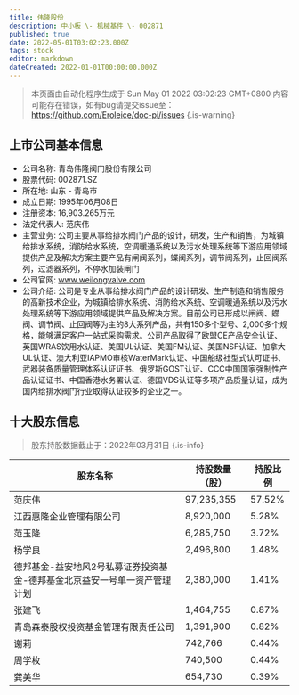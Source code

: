```yaml
---
title: 伟隆股份
description: 中小板 \- 机械基件 \- 002871
published: true
date: 2022-05-01T03:02:23.000Z
tags: stock
editor: markdown
dateCreated: 2022-01-01T00:00:00.000Z
---
```


> 本页面由自动化程序生成于 Sun May 01 2022 03:02:23 GMT+0800
> 内容可能存在错误，如有bug请提交issue至：https://github.com/Eroleice/doc-pi/issues
{.is-warning}

## 上市公司基本信息
- 公司名称: 青岛伟隆阀门股份有限公司
- 股票代码: 002871.SZ
- 所在地: 山东 - 青岛市
- 成立日期: 1995年06月08日
- 注册资本: 16,903.265万元
- 法定代表人: 范庆伟
- 主营业务: 公司主要从事给排水阀门产品的设计，研发，生产和销售，为城镇给排水系统，消防给水系统，空调暖通系统以及污水处理系统等下游应用领域提供产品及解决方案主要产品有闸阀系列，蝶阀系列，调节阀系列，止回阀系列，过滤器系列，不停水加装闸门
- 公司官网: www.weilongvalve.com
- 公司介绍: 公司是专业从事给排水阀门产品的设计研发、生产制造和销售服务的高新技术企业，为城镇给排水系统、消防给水系统、空调暖通系统以及污水处理系统等下游应用领域提供产品及解决方案。目前公司已形成以闸阀、蝶阀、调节阀、止回阀等为主的8大系列产品，共有150多个型号、2,000多个规格，能够满足客户一站式采购需求。公司产品取得了欧盟CE产品安全认证、英国WRAS饮用水认证、美国UL认证、美国FM认证、美国NSF认证、加拿大UL认证、澳大利亚IAPMO审核WaterMark认证、中国船级社型式认可证书、武器装备质量管理体系认证证书、俄罗斯GOST认证、CCC中国国家强制性产品认证证书、中国香港水务署认证、德国VDS认证等多项产品质量认证，成为国内给排水阀门行业取得认证较多的企业之一。


## 十大股东信息
> 股东持股数据截止于：2022年03月31日
{.is-info}

| 股东名称 | 持股数量（股） | 持股比例 |
| --- | --- | --- |
| 范庆伟 | 97,235,355 | 57.52% |
| 江西惠隆企业管理有限公司 | 8,920,000 | 5.28% |
| 范玉隆 | 6,285,750 | 3.72% |
| 杨学良 | 2,496,800 | 1.48% |
| 德邦基金-益安地风2号私募证券投资基金-德邦基金北京益安一号单一资产管理计划 | 2,380,000 | 1.41% |
| 张建飞 | 1,464,755 | 0.87% |
| 青岛森泰股权投资基金管理有限责任公司 | 1,391,900 | 0.82% |
| 谢莉 | 742,766 | 0.44% |
| 周学枚 | 740,500 | 0.44% |
| 龚美华 | 654,730 | 0.39% |




